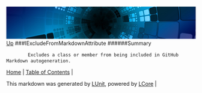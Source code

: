 ![](../Content/LCore-banner-small.png "")
[Up](../LUnit.md)
###IExcludeFromMarkdownAttribute
######Summary

            Excludes a class or member from being included in GitHub Markdown autogeneration.
            

[Home](../../README.md) | [Table of Contents](../../TableOfContents.md) | 


This markdown was generated by [LUnit](https://github.com/CodeSingularity/LUnit), powered by [LCore](https://github.com/CodeSingularity/LCore) | 

